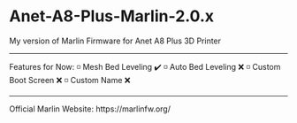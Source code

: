 # Anet-A8-Plus-Marlin-2.0.x

My version of Marlin Firmware for Anet A8 Plus 3D Printer
<hr>

Features for Now:
◽ Mesh Bed Leveling ✔️
◽ Auto Bed Leveling ❌
◽ Custom Boot Screen ❌
◽ Custom Name ❌
<hr>
Official Marlin Website: https://marlinfw.org/

